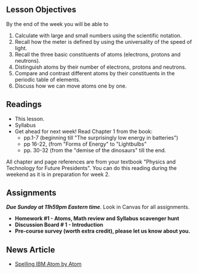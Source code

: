 Lesson Objectives
-----------------

By the end of the week you will be able to

1. Calculate with large and small numbers using the scientific notation.
2. Recall how the meter is defined by using the universality of the speed of light.
3. Recall the three basic constituents of atoms (electrons, protons and neutrons).
4. Distinguish atoms by their number of electrons, protons and neutrons.
5. Compare and contrast different atoms by their constituents in the periodic table of elements.
6. Discuss how we can move atoms one by one.

Readings
--------

- This lesson.
- Syllabus
- Get ahead for next week! Read Chapter 1 from the book:
  - pp.1-7 (beginning till "The surprisingly low energy in batteries")
  - pp 16-22, (from "Forms of Energy" to "Lightbulbs"
  - pp. 30-32 (from the "demise of the dinosaurs" till the end.

All chapter and page references are from your textbook "Physics and Technology for Future Presidents". You can do this reading during the weekend as it is in preparation for week 2.

Assignments
-----------

_**Due Sunday at 11h59pm Eastern time**_. Look in Canvas for all assignments.

- **Homework #1 - Atoms, Math review and Syllabus scavenger hunt**
- **Discussion Board # 1 - Introduction**
- **Pre-course survey (worth extra credit), please let us know about you.**

News Article
------------

- [Spelling IBM Atom by Atom](http://www.nytimes.com/1990/04/05/us/2-researchers-spell-ibm-atom-by-atom.html?pagewanted=print&src=pm)